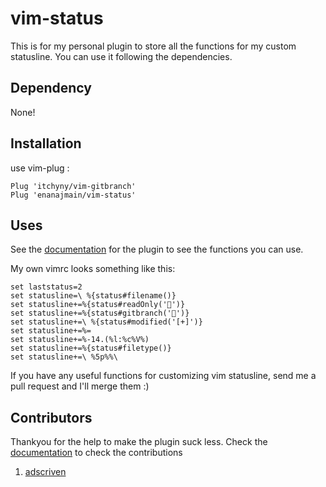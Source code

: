 # vim-status

This is for my personal plugin to store all the functions for my custom statusline.
 You can use it following the dependencies.

## Dependency

None!

## Installation

use vim-plug :

    Plug 'itchyny/vim-gitbranch'
    Plug 'enanajmain/vim-status'

## Uses

See the [documentation](doc/status.txt) for the plugin to see the functions you can use.

My own vimrc looks something like this:

    set laststatus=2
    set statusline=\ %{status#filename()}
    set statusline+=%{status#readOnly('')}
    set statusline+=%{status#gitbranch('')}
    set statusline+=\ %{status#modified('[+]')}
    set statusline+=%=
    set statusline+=%-14.(%l:%c%V%)
    set statusline+=%{status#filetype()}
    set statusline+=\ %5p%%\ 

If you have any useful functions for customizing vim statusline, send me a pull request and I'll merge them :)

## Contributors
 Thankyou for the help to make the plugin suck less.
 Check the [documentation](doc/status.txt) to check the contributions

 1. [adscriven](https://github.com/adscriven)
